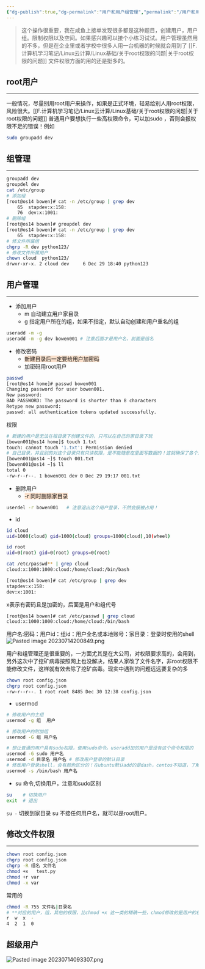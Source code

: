 ```yaml
---
{"dg-publish":true,"dg-permalink":"用户和用户组管理","permalink":"/用户和用户组管理/","noteIcon":"","created":"2021-01-09","updated":""}
---
```



> 这个操作很重要，我在咸鱼上接单发现很多都是这种题目，创建用户，用户组。限制权限以及空间。如果感兴趣可以接个小练习试试。用户管理虽然用的不多，但是在企业里或者学校中很多人用一台机器的时候就会用到了 [[F.计算机学习笔记/Linux云计算/Linux基础/关于root权限的问题\|关于root权限的问题]]  文件权限方面的用的还是挺多的。

## root用户
---
一般情况，尽量别用root用户来操作，如果是正式环境，轻易给别人用root权限，风险很大。[[F.计算机学习笔记/Linux云计算/Linux基础/关于root权限的问题\|关于root权限的问题]]
普通用户要想执行一些高权限命令，可以加sudo ，否则会报权限不足的错误！例如

```bash
sudo groupadd dev
```

## 组管理
---
```bash
groupadd dev
groupdel dev
cat /etc/group
# 添加组
[root@os14 bowen]# cat -n /etc/group | grep dev
    65  stapdev:x:158:
    76  dev:x:1001:
# 删除组
[root@os14 bowen]# groupdel dev
[root@os14 bowen]# cat -n /etc/group | grep dev
    65  stapdev:x:158:
# 修文件所属组
chgrp -R dev python123/
# 修改文件所属用户
chown cloud  python123/
drwxr-xr-x. 2 cloud dev     6 Dec 29 18:40 python123
```

## 用户管理
---
- 添加用户
    - m 自动建立用户家目录
    - g 指定用户所在的组，如果不指定，默认自动创建和用户重名的组

```bash
useradd -m -g 
useradd -m -g dev bowen001 # 注意后面才是用户名，前面是组名
```

- 修改密码
    - <span style="background:rgba(240, 107, 5, 0.2)">新建目录后一定要给用户加密码</span>
    - 加密码用root用户
```bash
passwd
[root@os14 home]# passwd bowen001
Changing password for user bowen001.
New password:
BAD PASSWORD: The password is shorter than 8 characters
Retype new password:
passwd: all authentication tokens updated successfully.
```

权限
```bash
# 新建的用户是无法在根目录下创建文件的，只可以在自己的家目录下玩
[bowen001@os14 home]$ touch 1.txt
touch: cannot touch '1.txt': Permission denied
# 自己目录，并且别的对这个目录只有只读权限，是不能随意在里面写数据的！这就确保了各个用户间的独立
[bowen001@os14 ~]$ touch 001.txt
[bowen001@os14 ~]$ ll
total 0
-rw-r--r--. 1 bowen001 dev 0 Dec 29 19:17 001.txt
```

- 删除用户
    - <span style="background:rgba(240, 107, 5, 0.2)"> -r 同时删除家目录</span>
```bash
userdel -r bowen001   # 注意退出这个用户登录，不然会报被占用！
```

- id
```bash
id cloud
uid=1000(cloud) gid=1000(cloud) groups=1000(cloud),10(wheel)

id root
uid=0(root) gid=0(root) groups=0(root)

cat /etc/passwd** | grep cloud
cloud:x:1000:1000:cloud:/home/cloud:/bin/bash

[root@os14 bowen]# cat /etc/group | grep dev
stapdev:x:158:
dev:x:1001:
```

x表示有密码且是加密的，后面是用户和组代号
```bash
[root@os14 bowen]# cat /etc/passwd | grep cloud
cloud:x:1000:1000:cloud:/home/cloud:/bin/bash
```

用户名:密码：用户id：组id：用户全名或本地账号：家目录：登录时使用的shell
![Pasted image 20230714200849.png](/img/user/Z.image/linux%E5%9F%BA%E7%A1%80/Pasted%20image%2020230714200849.png)

用户和组管理还是很重要的，一方面尤其是在大公司，对权限要求高的，会用到，另外这次中了挖矿病毒按照网上也没解决，结果人家改了文件名字，非root权限不能修改文件，这样就有效去除了挖矿病毒。现实中遇到的问题远远要复杂的多

```bash
chown root config.json
chgrp root config.json
-rw-r--r--. 1 root root 8485 Dec 30 12:38 config.json
```

- usermod
```bash
# 修改用户的主组
usermod -g 组  用户

# 修改用户的附加组
usermod -G 组 用户名

# 想让普通的用户具有sudo权限，使用sudo命令。useradd加的用户是没有这个命令权限的
usermod -G sudo 用户名
usermod -d 目录名 用户名 # 修改用户登录的默认目录
# 修改用户登录shell，会有颜色区分的！在ubuntu默认add的是dash，centos不知道，了解即可
usermod -s /bin/bash 用户名
```

- su 命令,切换用户，注意和sudo区别
```bash
su    # 切换用户
exit  # 退出
```

`su -`  切换到家目录
su     不接任何用户名，就可以是root用户。

## 修改文件权限
---
```bash
chown root config.json
chgrp root config.json
chgrp -R 组名 文件名
chmod +x   test.py
chmod +r var
chmod -x var
```

常用的
```bash
chmod -R 755 文件名|目录名
# **对应的用户，组，其他的权限，比chmod +x 这一类的精确一些，chmod修改的是用户的权限，当然一般也够用**
r  w  x  -
4  2  1  0
```

##  超级用户

![Pasted image 20230714093307.png](/img/user/Z.image/linux%E5%9F%BA%E7%A1%80/Pasted%20image%2020230714093307.png)